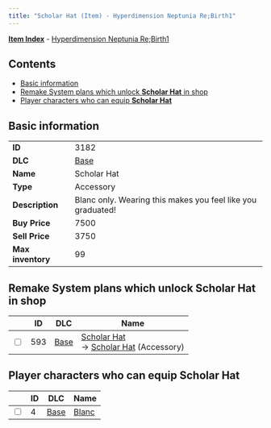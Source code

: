 ```yaml
---
title: "Scholar Hat (Item) - Hyperdimension Neptunia Re;Birth1"
---
```


[**Item Index**](/neptunia/rb1/item/index.html) - [Hyperdimension Neptunia Re;Birth1](/neptunia/rb1)

## Contents

- [Basic information](#basic-information)
- [Remake System plans which unlock **Scholar Hat** in shop](#remake-system-plans-which-unlock-scholar-hat-in-shop)
- [Player characters who can equip **Scholar Hat**](#player-characters-who-can-equip-scholar-hat)

## Basic information

|   |   |
| -- | -- |
| **ID** | 3182 |
| **DLC** | [Base](/neptunia/rb1/dlc/1-base.html) |
| **Name** | Scholar Hat |
| **Type** | Accessory |
| **Description** | Blanc only. Wearing this makes you feel like you graduated! |
| **Buy Price** | 7500 |
| **Sell Price** | 3750 |
| **Max inventory** | 99 |

## Remake System plans which unlock **Scholar Hat** in shop

|    | ID | DLC | Name |
| -- | -- | --- | ---- |
| <input type="checkbox" id="rb1-remake-1-593" class="trackbox" /> | 593 | [Base](/neptunia/rb1/dlc/1-base.html) | [Scholar Hat](/neptunia/rb1/remake/1-593-scholar-hat.html)<br />→ [Scholar Hat](/neptunia/rb1/item/1-3182-scholar-hat.html) (Accessory) |

## Player characters who can equip **Scholar Hat**

|    | ID | DLC | Name |
| -- | -- | --- | ---- |
| <input type="checkbox" id="rb1-player-1-4" class="trackbox" /> | 4 | [Base](/neptunia/rb1/dlc/1-base.html) | [Blanc](/neptunia/rb1/player/1-4-blanc.html) |